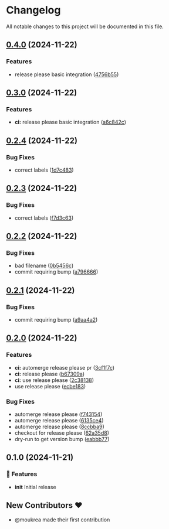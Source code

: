 # Changelog

All notable changes to this project will be documented in this file.

## [0.4.0](https://github.com/moukrea/gommit/compare/v0.3.0...v0.4.0) (2024-11-22)


### Features

* release please basic integration ([4756b55](https://github.com/moukrea/gommit/commit/4756b55ab31568eae1a19f33f3df5ee69d5ed419))

## [0.3.0](https://github.com/moukrea/gommit/compare/v0.2.4...v0.3.0) (2024-11-22)


### Features

* **ci:** release please basic integration ([a6c842c](https://github.com/moukrea/gommit/commit/a6c842cfcca888179d2b48766c550d0646e3b94c))

## [0.2.4](https://github.com/moukrea/gommit/compare/v0.2.3...v0.2.4) (2024-11-22)


### Bug Fixes

* correct labels ([1d7c483](https://github.com/moukrea/gommit/commit/1d7c4839515b8deedf7140650d1898b68d89decb))

## [0.2.3](https://github.com/moukrea/gommit/compare/v0.2.2...v0.2.3) (2024-11-22)


### Bug Fixes

* correct labels ([f7d3c63](https://github.com/moukrea/gommit/commit/f7d3c6393190126b590515b7cf1f078f2bbfe363))

## [0.2.2](https://github.com/moukrea/gommit/compare/v0.2.1...v0.2.2) (2024-11-22)


### Bug Fixes

* bad filename ([0b5456c](https://github.com/moukrea/gommit/commit/0b5456ccd628e61b0cb7323ea1ae0f530a02ae65))
* commit requiring bump ([a796666](https://github.com/moukrea/gommit/commit/a796666dcabb1378b825e155a3844d26bad3b3a6))

## [0.2.1](https://github.com/moukrea/gommit/compare/v0.2.0...v0.2.1) (2024-11-22)


### Bug Fixes

* commit requiring bump ([a9aa4a2](https://github.com/moukrea/gommit/commit/a9aa4a2f98efb726289c49d6dca1619139212315))

## [0.2.0](https://github.com/moukrea/gommit/compare/0.1.0...v0.2.0) (2024-11-22)


### Features

* **ci:** automerge release please pr ([3cf1f7c](https://github.com/moukrea/gommit/commit/3cf1f7cae6fadc61e77ff471660dc5e151195bfa))
* **ci:** release please ([b67309a](https://github.com/moukrea/gommit/commit/b67309a23cbbb8db05b30dabc9b23ae6541c88a3))
* **ci:** use release please ([2c38138](https://github.com/moukrea/gommit/commit/2c3813874414da2b901486f58958f109bc40d4ad))
* use release please ([ecbe183](https://github.com/moukrea/gommit/commit/ecbe18380971c20b80b5244e7cf487cb08a7112d))


### Bug Fixes

* automerge release please ([f743154](https://github.com/moukrea/gommit/commit/f743154c5b9d770614af3095be2a2555195142e6))
* automerge release please ([6135ce4](https://github.com/moukrea/gommit/commit/6135ce49ac9ffe409409b672469a6e7caa6bf982))
* automerge release please ([8ccbba9](https://github.com/moukrea/gommit/commit/8ccbba99428c4de723b74053ba0dbacbaee98b71))
* checkout for release please ([62a35d8](https://github.com/moukrea/gommit/commit/62a35d88b597467e1512a6aa761fc64ac4118be9))
* dry-run to get version bump ([eabbb77](https://github.com/moukrea/gommit/commit/eabbb778c65d0aca5f7fa05b7aead29cd21232b6))

## 0.1.0 (2024-11-21)

### 🚀 Features

- **init** Initial release

## New Contributors ❤️

* @moukrea made their first contribution
